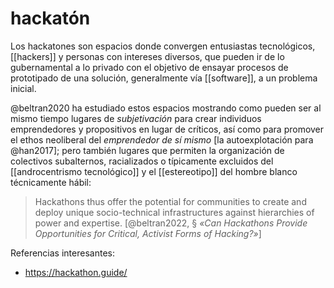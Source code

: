 # hackatón
Los hackatones son espacios donde convergen entusiastas tecnológicos, [[hackers]] y personas con intereses diversos, que pueden ir de lo gubernamental a lo privado con el objetivo de ensayar procesos de prototipado de una solución, generalmente vía [[software]], a un problema inicial.

@beltran2020 ha estudiado estos espacios mostrando como pueden ser al mismo tiempo lugares de *subjetivación* para crear individuos emprendedores y propositivos en lugar de críticos, así como para promover el ethos neoliberal del *emprendedor de sí mismo* [la autoexplotación para @han2017]; pero también lugares que permiten la organización de colectivos subalternos, racializados o típicamente excluidos del [[androcentrismo tecnológico]] y el [[estereotipo]] del hombre blanco técnicamente hábil:

>Hackathons thus offer the potential for communities to create and deploy unique socio-technical infrastructures against hierarchies of power and expertise. [@beltran2022, § *«Can Hackathons Provide Opportunities for Critical, Activist Forms of Hacking?»*]

Referencias interesantes:

- https://hackathon.guide/
